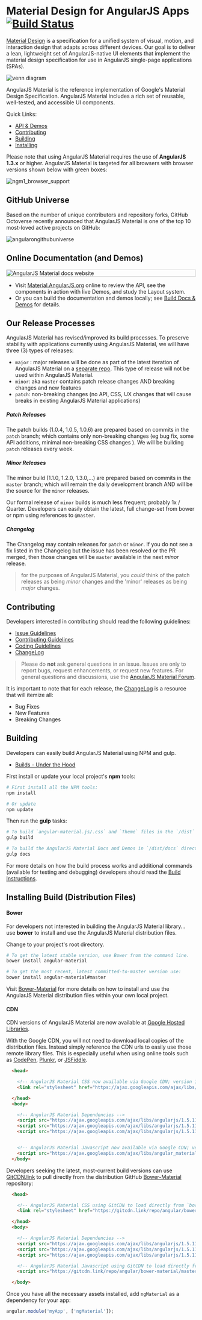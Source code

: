 # Material Design for AngularJS Apps [![Build Status](https://travis-ci.org/angular/material.svg)](https://travis-ci.org/angular/material)

[Material Design](https://www.google.com/design/spec/material-design/) is a specification for a
unified system of visual, motion, and interaction design that adapts across different devices. Our
goal is to deliver a lean, lightweight set of AngularJS-native UI elements that implement the
material design specification for use in AngularJS single-page applications (SPAs).

![venn diagram](https://cloud.githubusercontent.com/assets/210413/5077572/30dfc2f0-6e6a-11e4-9723-07c918128f4f.png)

AngularJS Material is the reference implementation of Google's Material Design Specification. AngularJS Material includes a rich set of reusable, well-tested, and accessible UI components.

Quick Links:

*  [API & Demos](#demos)
*  [Contributing](#contributing)
*  [Building](#building)
*  [Installing](#installing)


Please note that using AngularJS Material requires the use of **AngularJS 1.3.x** or higher. AngularJS
Material is targeted for all browsers with browser versions shown below with green boxes:

![ngm1_browser_support](https://cloud.githubusercontent.com/assets/210413/18553899/f3fbfbca-7b27-11e6-81c9-2937950c808e.png)

## <a name="news"></a> GitHub Universe

Based on the number of unique contributors and repository forks, GitHub Octoverse recently announced that AngularJS Material is one of the top 10 most-loved active projects on GitHub:

![angularongithubuniverse](https://cloud.githubusercontent.com/assets/210413/18553990/53cf2e32-7b28-11e6-8e08-29548fd3d786.jpg)
 
## <a name="demos"></a> Online Documentation (and Demos)

<div style="border: 1px solid #ccc">
  <img src="https://cloud.githubusercontent.com/assets/11819543/10056006/4aee3b68-6207-11e5-8497-a0656f85902a.PNG" alt="AngularJS Material docs website" style="display:block;">
</div>

- Visit [Material.AngularJS.org](https://material.angularjs.org/) online to review the API, see the
  components in action with live Demos, and study the Layout system.
- Or you can build the documentation and demos locally; see
  [Build Docs & Demos](https://github.com/angular/material/tree/master/docs/README.md) for details.


## <a name="releasing"></a> Our Release Processes

AngularJS Material has revised/improved its build processes. To preserve stability with applications currently using AngularJS Material, we will have three (3) types of releases:

*  `major` :  major releases will be done as part of the latest iteration of AngularJS Material on a [separate repo](https://github.com/angular/material2). This type of release will not be used within AngularJS Material.
*  `minor`:  aka `master` contains patch release changes AND breaking changes and new features
*  `patch`:  non-breaking changes (no API, CSS, UX changes that will cause breaks in existing AngularJS Material applications)

##### Patch Releases

The patch builds (1.0.4, 1.0.5, 1.0.6) are prepared based on commits in the `patch` branch; which contains only non-breaking changes (eg bug fix, some API additions, minimal non-breaking CSS changes ).  We will be building `patch` releases every week.

##### Minor Releases

The minor build (1.1.0, 1.2.0, 1.3.0,...) are prepared based on commits in the `master` branch; which will remain the daily development branch AND will be the source for the `minor` releases.

Our formal release of `minor` builds is much less frequent; probably 1x / Quarter. Developers can easily obtain the latest, full change-set from bower or npm using references to `@master`.

##### Changelog

The Changelog may contain releases for `patch` or `minor`. If you do not see a fix listed in the Changelog but the issue has been resolved or the PR merged, then those changes will be `master` available in the next *minor* release.

> for the purposes of AngularJS Material, you *could* think of the patch releases as being *minor* changes and the 'minor' releases as being *major* changes.


## <a name="contributing"></a> Contributing

Developers interested in contributing should read the following guidelines:

- [Issue Guidelines](.github/CONTRIBUTING.md#submit)
- [Contributing Guidelines](.github/CONTRIBUTING.md)
- [Coding Guidelines](docs/guides/CODING.md)
- [ChangeLog](CHANGELOG.md)

> Please do **not** ask general questions in an issue. Issues are only to report bugs, request
  enhancements, or request new features. For general questions and discussions, use the
  [AngularJS Material Forum](https://groups.google.com/forum/#!forum/ngmaterial).

It is important to note that for each release, the [ChangeLog](CHANGELOG.md) is a resource that will
itemize all:

- Bug Fixes
- New Features
- Breaking Changes

## <a name="building"></a> Building

Developers can easily build AngularJS Material using NPM and gulp.

* [Builds - Under the Hood](docs/guides/BUILD.md)

First install or update your local project's **npm** tools:

```bash
# First install all the NPM tools:
npm install

# Or update
npm update
```

Then run the **gulp** tasks:

```bash
# To build `angular-material.js/.css` and `Theme` files in the `/dist` directory
gulp build

# To build the AngularJS Material Docs and Demos in `/dist/docs` directory
gulp docs
```

For more details on how the build process works and additional commands (available for testing and
debugging) developers should read the [Build Instructions](docs/guides/BUILD.md).

## <a name="installing"></a> Installing Build (Distribution Files)

#### Bower

For developers not interested in building the AngularJS Material library... use **bower** to install
and use the AngularJS Material distribution files.

Change to your project's root directory.

```bash
# To get the latest stable version, use Bower from the command line.
bower install angular-material

# To get the most recent, latest committed-to-master version use:
bower install angular-material#master
```

Visit [Bower-Material](https://github.com/angular/bower-material/blob/master/README.md) for more
details on how to install and use the AngularJS Material distribution files within your own local
project.

#### CDN

CDN versions of AngularJS Material are now available at
[Google Hosted Libraries](https://developers.google.com/speed/libraries/#angular-material).

With the Google CDN, you will not need to download local copies of the distribution files. Instead
simply reference the CDN urls to easily use those remote library files. This is especially useful
when using online tools such as [CodePen](http://codepen.io/), [Plunkr](http://plnkr.co/), or
[JSFiddle](http://jsfiddle.net/).

```html
  <head>

    <!-- AngularJS Material CSS now available via Google CDN; version 1.1.4 used here -->
    <link rel="stylesheet" href="https://ajax.googleapis.com/ajax/libs/angular_material/0.11.2/angular-material.min.css">

  </head>
  <body>

    <!-- AngularJS Material Dependencies -->
    <script src="https://ajax.googleapis.com/ajax/libs/angularjs/1.5.11/angular.min.js"></script>
    <script src="https://ajax.googleapis.com/ajax/libs/angularjs/1.5.11/angular-animate.min.js"></script>
    <script src="https://ajax.googleapis.com/ajax/libs/angularjs/1.5.11/angular-aria.min.js"></script>


    <!-- AngularJS Material Javascript now available via Google CDN; version 1.1.4 used here -->
    <script src="https://ajax.googleapis.com/ajax/libs/angular_material/1.1.4/angular-material.min.js"></script>
  </body>
```

Developers seeking the latest, most-current build versions can use [GitCDN.link](//gitcdn.link) to
pull directly from the distribution GitHub
[Bower-Material](https://github.com/angular/bower-material) repository:

```html
  <head>

    <!-- AngularJS Material CSS using GitCDN to load directly from `bower-material/master` -->
    <link rel="stylesheet" href="https://gitcdn.link/repo/angular/bower-material/master/angular-material.css">

  </head>
  <body>

    <!-- AngularJS Material Dependencies -->
    <script src="https://ajax.googleapis.com/ajax/libs/angularjs/1.5.11/angular.js"></script>
    <script src="https://ajax.googleapis.com/ajax/libs/angularjs/1.5.11/angular-animate.js"></script>
    <script src="https://ajax.googleapis.com/ajax/libs/angularjs/1.5.11/angular-aria.js"></script>

    <!-- AngularJS Material Javascript using GitCDN to load directly from `bower-material/master` -->
    <script src="https://gitcdn.link/repo/angular/bower-material/master/angular-material.js"></script>

  </body>
```

Once you have all the necessary assets installed, add `ngMaterial` as a dependency for your app:

```javascript
angular.module('myApp', ['ngMaterial']);
```

